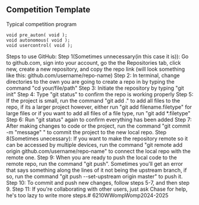 Competition Template
---

Typical competition program


```
void pre_auton( void );
void autonomous( void );
void usercontrol( void );
```


Steps to use GitHub:
Step 1(Sometimes unnecessary(in this case it is)): Go to github.com, sign into your account, go the the Repositories tab, click new, create a new repository, and copy the repo link (will look something like this: github.com/username/repo-name)
Step 2: In terminal, change directories to the own you are going to create a repo in by typing the command "cd your/file/path"
Step 3: Initiate the repository by typing "git init"
Step 4: Type "git status" to confirm the repo is working properly
Step 5: If the project is small, run the command "git add ." to add all files to the repo, if its a larger project however, either run "git add filename.filetype" for large files or if you want to add all files of a file type, run "git add *.filetype"
Step 6: Run "git status" again to confirm everything has been added
Step 7: After making changes to code or the project, run the command "git commit -m "message" " to commit the project to the new local repo.
Step 8(Sometimes unecessary): If you want to make the repository remote so it can be accessed by multiple devices, run the command "git remote add origin github.com/username/repo-name" to connect the local repo with the remote one.
Step 9: When you are ready to push the local code to the remote repo, run the command "git push". Sometimes you'll get an error that says something along the lines of it not being the upstream branch, if so, run the command "git push --set-upstream origin master" to push it.
Step 10: To commit and push new changes, follow steps 5-7, and then step 9.
Step 11: If you're collaborating with other users, just ask Chase for help, he's too lazy to write more steps.#   6 2 1 0 W W o m p W o m p 2 0 2 4 - 2 0 2 5  
 